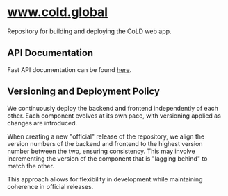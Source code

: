 # www.cold.global
Repository for building and deploying the CoLD web app.

## API Documentation
Fast API documentation can be found [here](https://cold-container-test.livelyisland-3dd94f86.switzerlandnorth.azurecontainerapps.io/docs).

## Versioning and Deployment Policy
We continuously deploy the backend and frontend independently of each other. Each component evolves at its own pace, with versioning applied as changes are introduced.

When creating a new "official" release of the repository, we align the version numbers of the backend and frontend to the highest version number between the two, ensuring consistency. This may involve incrementing the version of the component that is "lagging behind" to match the other.

This approach allows for flexibility in development while maintaining coherence in official releases.
